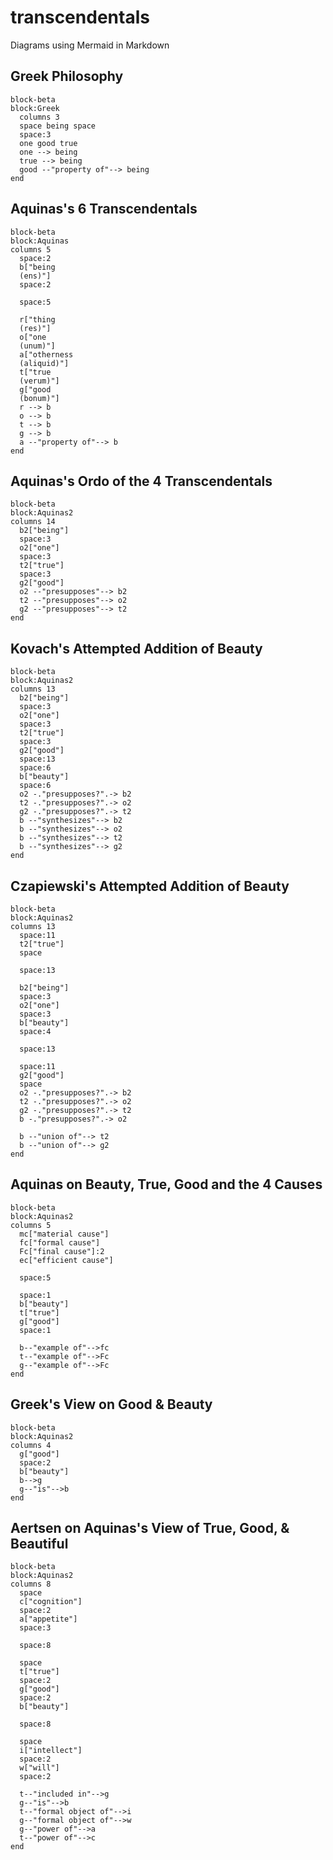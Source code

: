 # transcendentals
Diagrams using Mermaid in Markdown

## Greek Philosophy
```mermaid
block-beta
block:Greek
  columns 3
  space being space
  space:3
  one good true
  one --> being
  true --> being
  good --"property of"--> being
end
```

## Aquinas's 6 Transcendentals
```mermaid
block-beta
block:Aquinas
columns 5
  space:2
  b["being 
  (ens)"]
  space:2

  space:5

  r["thing 
  (res)"]
  o["one 
  (unum)"]
  a["otherness 
  (aliquid)"]
  t["true 
  (verum)"]
  g["good 
  (bonum)"]
  r --> b
  o --> b 
  t --> b 
  g --> b 
  a --"property of"--> b
end
```

## Aquinas's Ordo of the 4 Transcendentals
```mermaid
block-beta
block:Aquinas2
columns 14
  b2["being"]
  space:3
  o2["one"]
  space:3
  t2["true"]
  space:3
  g2["good"]
  o2 --"presupposes"--> b2
  t2 --"presupposes"--> o2 
  g2 --"presupposes"--> t2
end
```

## Kovach's Attempted Addition of Beauty
```mermaid
block-beta
block:Aquinas2
columns 13
  b2["being"]
  space:3
  o2["one"]
  space:3
  t2["true"]
  space:3
  g2["good"]
  space:13
  space:6
  b["beauty"]
  space:6
  o2 -."presupposes?".-> b2
  t2 -."presupposes?".-> o2 
  g2 -."presupposes?".-> t2
  b --"synthesizes"--> b2
  b --"synthesizes"--> o2
  b --"synthesizes"--> t2
  b --"synthesizes"--> g2
end
```

## Czapiewski's Attempted Addition of Beauty
```mermaid
block-beta
block:Aquinas2
columns 13
  space:11
  t2["true"]
  space

  space:13

  b2["being"]
  space:3
  o2["one"]
  space:3
  b["beauty"]
  space:4

  space:13

  space:11
  g2["good"]
  space
  o2 -."presupposes?".-> b2
  t2 -."presupposes?".-> o2 
  g2 -."presupposes?".-> t2
  b -."presupposes?".-> o2

  b --"union of"--> t2
  b --"union of"--> g2
end
```

## Aquinas on Beauty, True, Good and the 4 Causes
```mermaid
block-beta
block:Aquinas2
columns 5
  mc["material cause"]
  fc["formal cause"]
  Fc["final cause"]:2
  ec["efficient cause"]

  space:5

  space:1
  b["beauty"]
  t["true"]
  g["good"]
  space:1

  b--"example of"-->fc
  t--"example of"-->Fc
  g--"example of"-->Fc
end
```

## Greek's View on Good & Beauty
```mermaid
block-beta
block:Aquinas2
columns 4
  g["good"]
  space:2
  b["beauty"]
  b-->g
  g--"is"-->b
end
```

## Aertsen on Aquinas's View of True, Good, & Beautiful
```mermaid
block-beta
block:Aquinas2
columns 8
  space
  c["cognition"]
  space:2
  a["appetite"]
  space:3

  space:8

  space
  t["true"]
  space:2
  g["good"]
  space:2
  b["beauty"]

  space:8

  space
  i["intellect"]
  space:2
  w["will"]
  space:2

  t--"included in"-->g
  g--"is"-->b
  t--"formal object of"-->i
  g--"formal object of"-->w
  g--"power of"-->a
  t--"power of"-->c
end
```

